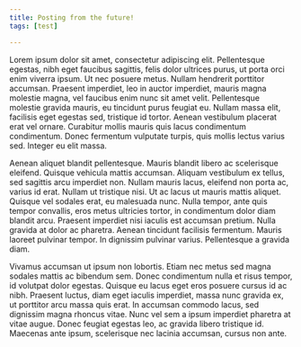 ```yaml
---
title: Posting from the future!
tags: [test]

---
```


Lorem ipsum dolor sit amet, consectetur adipiscing elit. Pellentesque egestas, nibh eget faucibus sagittis, felis dolor ultrices purus, ut porta orci enim viverra ipsum. Ut nec posuere metus. Nullam hendrerit porttitor accumsan. Praesent imperdiet, leo in auctor imperdiet, mauris magna molestie magna, vel faucibus enim nunc sit amet velit. Pellentesque molestie gravida mauris, eu tincidunt purus feugiat eu. Nullam massa elit, facilisis eget egestas sed, tristique id tortor. Aenean vestibulum placerat erat vel ornare. Curabitur mollis mauris quis lacus condimentum condimentum. Donec fermentum vulputate turpis, quis mollis lectus varius sed. Integer eu elit massa.

Aenean aliquet blandit pellentesque. Mauris blandit libero ac scelerisque eleifend. Quisque vehicula mattis accumsan. Aliquam vestibulum ex tellus, sed sagittis arcu imperdiet non. Nullam mauris lacus, eleifend non porta ac, varius id erat. Nullam ut tristique nisi. Ut ac lacus ut mauris mattis aliquet. Quisque vel sodales erat, eu malesuada nunc. Nulla tempor, ante quis tempor convallis, eros metus ultricies tortor, in condimentum dolor diam blandit arcu. Praesent imperdiet nisi iaculis est accumsan pretium. Nulla gravida at dolor ac pharetra. Aenean tincidunt facilisis fermentum. Mauris laoreet pulvinar tempor. In dignissim pulvinar varius. Pellentesque a gravida diam.

Vivamus accumsan ut ipsum non lobortis. Etiam nec metus sed magna sodales mattis ac bibendum sem. Donec condimentum nulla et risus tempor, id volutpat dolor egestas. Quisque eu lacus eget eros posuere cursus id ac nibh. Praesent luctus, diam eget iaculis imperdiet, massa nunc gravida ex, ut porttitor arcu massa quis erat. In accumsan commodo lacus, sed dignissim magna rhoncus vitae. Nunc vel sem a ipsum imperdiet pharetra at vitae augue. Donec feugiat egestas leo, ac gravida libero tristique id. Maecenas ante ipsum, scelerisque nec lacinia accumsan, cursus non ante.
